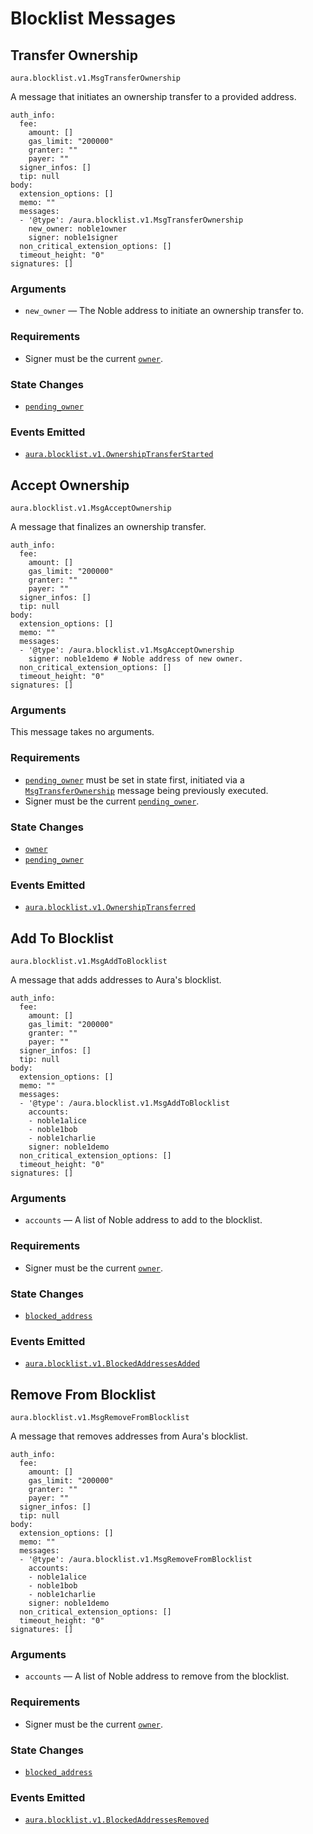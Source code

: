 # Blocklist Messages

## Transfer Ownership

`aura.blocklist.v1.MsgTransferOwnership`

A message that initiates an ownership transfer to a provided address.

```shell
auth_info:
  fee:
    amount: []
    gas_limit: "200000"
    granter: ""
    payer: ""
  signer_infos: []
  tip: null
body:
  extension_options: []
  memo: ""
  messages:
  - '@type': /aura.blocklist.v1.MsgTransferOwnership
    new_owner: noble1owner
    signer: noble1signer
  non_critical_extension_options: []
  timeout_height: "0"
signatures: []
```

### Arguments

- `new_owner` — The Noble address to initiate an ownership transfer to.

### Requirements

- Signer must be the current [`owner`](./01_state_blocklist.md#owner).

### State Changes

- [`pending_owner`](./01_state_blocklist.md#pending-owner)

### Events Emitted

- [`aura.blocklist.v1.OwnershipTransferStarted`](./03_events_blocklist#ownershiptransferstarted)

## Accept Ownership

`aura.blocklist.v1.MsgAcceptOwnership`

A message that finalizes an ownership transfer.

```shell
auth_info:
  fee:
    amount: []
    gas_limit: "200000"
    granter: ""
    payer: ""
  signer_infos: []
  tip: null
body:
  extension_options: []
  memo: ""
  messages:
  - '@type': /aura.blocklist.v1.MsgAcceptOwnership
    signer: noble1demo # Noble address of new owner.
  non_critical_extension_options: []
  timeout_height: "0"
signatures: []
```

### Arguments

This message takes no arguments.

### Requirements

- [`pending_owner`](./01_state_blocklist.md#pending-owner) must be set in state
  first, initiated via a [`MsgTransferOwnership`](#transfer-ownership) message
  being previously executed.
- Signer must be the
  current [`pending_owner`](./01_state_blocklist.md#pending-owner).

### State Changes

- [`owner`](./01_state_blocklist.md#owner)
- [`pending_owner`](./01_state_blocklist.md#pending-owner)

### Events Emitted

- [`aura.blocklist.v1.OwnershipTransferred`](./03_events_blocklist.md#ownershiptransferred)

## Add To Blocklist

`aura.blocklist.v1.MsgAddToBlocklist`

A message that adds addresses to Aura's blocklist.

```shell
auth_info:
  fee:
    amount: []
    gas_limit: "200000"
    granter: ""
    payer: ""
  signer_infos: []
  tip: null
body:
  extension_options: []
  memo: ""
  messages:
  - '@type': /aura.blocklist.v1.MsgAddToBlocklist
    accounts:
    - noble1alice
    - noble1bob
    - noble1charlie
    signer: noble1demo
  non_critical_extension_options: []
  timeout_height: "0"
signatures: []
```

### Arguments

- `accounts` — A list of Noble address to add to the blocklist.

### Requirements

- Signer must be the current [`owner`](./01_state_blocklist.md#owner).

### State Changes

- [`blocked_address`](./01_state_blocklist.md#blocked-addresses)

### Events Emitted

- [`aura.blocklist.v1.BlockedAddressesAdded`](./03_events_blocklist#blockedaddressesadded)

## Remove From Blocklist

`aura.blocklist.v1.MsgRemoveFromBlocklist`

A message that removes addresses from Aura's blocklist.

```shell
auth_info:
  fee:
    amount: []
    gas_limit: "200000"
    granter: ""
    payer: ""
  signer_infos: []
  tip: null
body:
  extension_options: []
  memo: ""
  messages:
  - '@type': /aura.blocklist.v1.MsgRemoveFromBlocklist
    accounts:
    - noble1alice
    - noble1bob
    - noble1charlie
    signer: noble1demo
  non_critical_extension_options: []
  timeout_height: "0"
signatures: []
```

### Arguments

- `accounts` — A list of Noble address to remove from the blocklist.

### Requirements

- Signer must be the current [`owner`](./01_state_blocklist.md#owner).

### State Changes

- [`blocked_address`](./01_state_blocklist.md#blocked-addresses)

### Events Emitted

- [`aura.blocklist.v1.BlockedAddressesRemoved`](./03_events_blocklist#blockedaddressesremoved)
